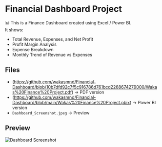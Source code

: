 # Financial Dashboard Project

📊 This is a Finance Dashboard created using Excel / Power BI.  
It shows:  
- Total Revenue, Expenses, and Net Profit  
- Profit Margin Analysis  
- Expense Breakdown  
- Monthly Trend of Revenue vs Expenses  

## Files
- (https://github.com/wakasmnd/Financial-Dashboard/blob/10b7dfd92c7f5c916786d761bcd2268674279000/Wakas%20Finance%20Project.pdf) → PDF version
- (https://github.com/wakasmnd/Financial-Dashboard/blob/main/Wakas%20Finance%20Project.pbix) → Power BI version
- `Dashboard_Screenshot.jpeg` → Preview

## Preview
![Dashboard Screenshot](Dashboard_Screenshot.png)
